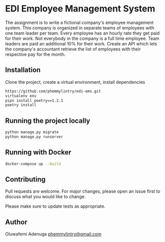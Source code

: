 # EDI Employee Management System

The assignment is to write a fictional company's employee management system. This company is
organized in separate teams of employees with one team leader per team. Every employee has an
hourly rate they get paid for their work. Not everybody in the company is a full time employee. Team
leaders are paid an additional 10% for their work.
Create an API which lets the company's accountant retrieve the list of employees with their respective
pay for the month.

## Installation

Clone the project, create a virtual environment, install dependencies

```bash
https://github.com/phemmylintry/edi-ems.git
virtualenv env
pipx install poetry==1.2.1
poetry install
```

## Running the project locally

```bash
python manage.py migrate
python manage.py runserver
```

## Running with Docker

```bash
docker-compose up --build
```

## Contributing

Pull requests are welcome. For major changes, please open an issue first to discuss what you would like to change.

Please make sure to update tests as appropriate.

## Author

Oluwafemi Adenuga phemmylintry@gmail.com
